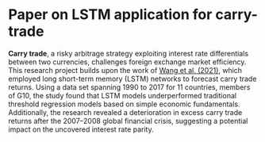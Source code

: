 # Paper on LSTM application for carry-trade

**Carry trade**, a risky arbitrage strategy exploiting interest rate differentials between two currencies, challenges foreign exchange market efficiency. This research project builds upon the work of [Wang et al. (2021)](https://papers.ssrn.com/sol3/papers.cfm?abstract_id=3693780), which employed long short-term memory (LSTM) networks to forecast carry trade returns. Using a data set spanning 1990 to 2017 for 11 countries, members of G10, the study found that LSTM models underperformed traditional threshold regression models based on simple economic fundamentals. Additionally, the research revealed a deterioration in excess carry trade returns after the 2007–2008 global financial crisis, suggesting a potential impact on the uncovered interest rate parity.
